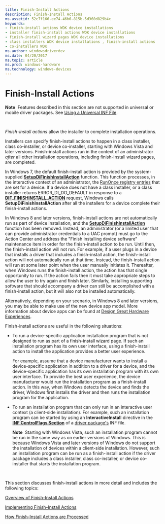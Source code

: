 ```yaml
---
title: Finish-Install Actions
description: Finish-Install Actions
ms.assetid: 52c7f166-ee74-46b6-815b-5d360d829b4c
keywords:
- finish-install actions WDK device installations
- installer finish-install actions WDK device installations
- finish-install wizard pages WDK device installations
- class installers WDK device installations , finish-install actions
- co-installers WDK
ms.author: windowsdriverdev
ms.date: 04/20/2017
ms.topic: article
ms.prod: windows-hardware
ms.technology: windows-devices
---
```


# Finish-Install Actions


**Note**  Features described in this section are not supported in universal or mobile driver packages. See [Using a Universal INF File](using-a-universal-inf-file.md).

 

*Finish-install actions* allow the installer to complete installation operations.

Installers can specify finish-install actions to happen in a class installer, class co-installer, or device co-installer, starting with Windows Vista and later versions. Finish-install actions run in the context of an administrator *after* all other installation operations, including finish-install wizard pages, are completed.

In Windows 7, the default finish-install action is provided by the system-supplied [**SetupDiFinishInstallAction**](https://msdn.microsoft.com/library/windows/hardware/ff551022) function. This function processes, in the interactive context of an administrator, the [RunOnce registry entries](runonce-registry-key.md) that are set for a device. If a device does not have a class installer, or a class installer returns ERROR\_DI\_DO\_DEFAULT in response to a [**DIF\_FINISHINSTALL\_ACTION**](https://msdn.microsoft.com/library/windows/hardware/ff543684) request, Windows calls **SetupDiFinishInstallAction** after all the installers for a device complete their finish-install actions.

In Windows 8 and later versions, finish-install actions are not automatically run as part of device installation, and the [**SetupDiFinishInstallAction**](https://msdn.microsoft.com/library/windows/hardware/ff551022) function has been removed. Instead, an administrator (or a limited user that can provide administrator credentials to a UAC prompt) must go to the Action Center and address the "Finish installing device software" maintenance item in order for the finish-install action to be run. Until then, the finish-install action will not run. For example, if a user plugs in a device that installs a driver that includes a finish-install action, the finish-install action will not automatically run at that time. Instead, the finish-install action will run at some later point when the user manually initiates it. Thereafter, when Windows runs the finish-install action, the action has that single opportunity to run. If the action fails then it must take appropriate steps to allow the user to try again and finish later. Similarly, installing supporting software that should accompany a driver can still be accomplished with a finish-install action, but it will also not be installed automatically.

Alternatively, depending on your scenario, in Windows 8 and later versions, you may be able to make use of the new device app model. More information about device apps can be found at [Design Great Hardware Experiences](http://go.microsoft.com/fwlink/p/?linkid=227833).

Finish-install actions are useful in the following situations:

-   To run a device-specific application installation program that is not designed to run as part of a finish-install wizard page. If such an installation program has its own user interface, using a finish-install action to install the application provides a better user experience.

    For example, assume that a device manufacturer wants to install a device-specific application in addition to a driver for a device, and the device-specific application has its own installation program with its own user interface. To provide the best user experience, the device manufacturer would run the installation program as a finish-install action. In this way, when Windows detects the device and finds the driver, Windows first installs the driver and then runs the installation program for the application.

-   To run an installation program that can only run in an interactive user context (a client-side installation). For example, such an installation program can be started by using an **InteractiveInstall** directive in the [**INF ControlFlags Section**](inf-controlflags-section.md) of a [driver package's](driver-packages.md) INF file.

    **Note**  Starting with Windows Vista, such an installation program cannot be run in the same way as on earlier versions of Windows. This is because Windows Vista and later versions of Windows do not support the installation of devices within a client-side installation. However, such an installation program can be run as a finish-install action if the driver package includes a class installer, class co-installer, or device co-installer that starts the installation program.

     

This section discusses finish-install actions in more detail and includes the following topics:

[Overview of Finish-Install Actions](overview-of-finish-install-actions.md)

[Implementing Finish-Install Actions](implementing-finish-install-actions.md)

[How Finish-Install Actions are Processed](how-finish-install-actions-are-processed.md)

 

 





